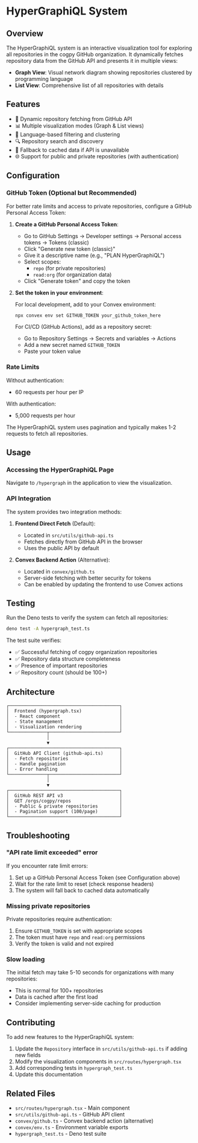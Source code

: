 # HyperGraphiQL System

## Overview

The HyperGraphiQL system is an interactive visualization tool for exploring all repositories in the cogpy GitHub organization. It dynamically fetches repository data from the GitHub API and presents it in multiple views:

- **Graph View**: Visual network diagram showing repositories clustered by programming language
- **List View**: Comprehensive list of all repositories with details

## Features

- 🔄 Dynamic repository fetching from GitHub API
- 📊 Multiple visualization modes (Graph & List views)
- 🎨 Language-based filtering and clustering
- 🔍 Repository search and discovery
- 💾 Fallback to cached data if API is unavailable
- 🌐 Support for public and private repositories (with authentication)

## Configuration

### GitHub Token (Optional but Recommended)

For better rate limits and access to private repositories, configure a GitHub Personal Access Token:

1. **Create a GitHub Personal Access Token**:
   - Go to GitHub Settings → Developer settings → Personal access tokens → Tokens (classic)
   - Click "Generate new token (classic)"
   - Give it a descriptive name (e.g., "PLAN HyperGraphiQL")
   - Select scopes:
     - `repo` (for private repositories)
     - `read:org` (for organization data)
   - Click "Generate token" and copy the token

2. **Set the token in your environment**:
   
   For local development, add to your Convex environment:
   ```bash
   npx convex env set GITHUB_TOKEN your_github_token_here
   ```

   For CI/CD (GitHub Actions), add as a repository secret:
   - Go to Repository Settings → Secrets and variables → Actions
   - Add a new secret named `GITHUB_TOKEN`
   - Paste your token value

### Rate Limits

Without authentication:
- 60 requests per hour per IP

With authentication:
- 5,000 requests per hour

The HyperGraphiQL system uses pagination and typically makes 1-2 requests to fetch all repositories.

## Usage

### Accessing the HyperGraphiQL Page

Navigate to `/hypergraph` in the application to view the visualization.

### API Integration

The system provides two integration methods:

1. **Frontend Direct Fetch** (Default):
   - Located in `src/utils/github-api.ts`
   - Fetches directly from GitHub API in the browser
   - Uses the public API by default

2. **Convex Backend Action** (Alternative):
   - Located in `convex/github.ts`
   - Server-side fetching with better security for tokens
   - Can be enabled by updating the frontend to use Convex actions

## Testing

Run the Deno tests to verify the system can fetch all repositories:

```bash
deno test -A hypergraph_test.ts
```

The test suite verifies:
- ✅ Successful fetching of cogpy organization repositories
- ✅ Repository data structure completeness
- ✅ Presence of important repositories
- ✅ Repository count (should be 100+)

## Architecture

```
┌─────────────────────────────────────────┐
│  Frontend (hypergraph.tsx)              │
│  - React component                      │
│  - State management                     │
│  - Visualization rendering              │
└──────────────┬──────────────────────────┘
               │
               ▼
┌─────────────────────────────────────────┐
│  GitHub API Client (github-api.ts)      │
│  - Fetch repositories                   │
│  - Handle pagination                    │
│  - Error handling                       │
└──────────────┬──────────────────────────┘
               │
               ▼
┌─────────────────────────────────────────┐
│  GitHub REST API v3                     │
│  GET /orgs/cogpy/repos                  │
│  - Public & private repositories        │
│  - Pagination support (100/page)        │
└─────────────────────────────────────────┘
```

## Troubleshooting

### "API rate limit exceeded" error

If you encounter rate limit errors:
1. Set up a GitHub Personal Access Token (see Configuration above)
2. Wait for the rate limit to reset (check response headers)
3. The system will fall back to cached data automatically

### Missing private repositories

Private repositories require authentication:
1. Ensure `GITHUB_TOKEN` is set with appropriate scopes
2. The token must have `repo` and `read:org` permissions
3. Verify the token is valid and not expired

### Slow loading

The initial fetch may take 5-10 seconds for organizations with many repositories:
- This is normal for 100+ repositories
- Data is cached after the first load
- Consider implementing server-side caching for production

## Contributing

To add new features to the HyperGraphiQL system:

1. Update the `Repository` interface in `src/utils/github-api.ts` if adding new fields
2. Modify the visualization components in `src/routes/hypergraph.tsx`
3. Add corresponding tests in `hypergraph_test.ts`
4. Update this documentation

## Related Files

- `src/routes/hypergraph.tsx` - Main component
- `src/utils/github-api.ts` - GitHub API client
- `convex/github.ts` - Convex backend action (alternative)
- `convex/env.ts` - Environment variable exports
- `hypergraph_test.ts` - Deno test suite
